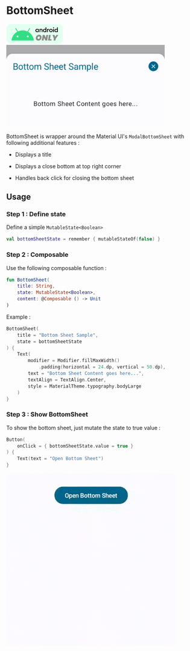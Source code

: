 # BottomSheet

<img title="" src="assets/android-only.png" alt="" width="150">

<img src="assets/BottomSheet.png" title="" alt="" width="420">

BottomSheet is wrapper around the Material UI's `ModalBottomSheet` with following additional features :

- Displays a title

- Displays a close bottom at top right corner

- Handles back click for closing the bottom sheet

## Usage

### Step 1 : Define state

Define a simple `MutableState<Boolean>`

```kotlin
val bottomSheetState = remember { mutableStateOf(false) }
```

### Step 2 : Composable

Use the following composable function :

```kotlin
fun BottomSheet(
    title: String,
    state: MutableState<Boolean>,
    content: @Composable () -> Unit
)
```

Example :

```kotlin
BottomSheet(
    title = "Bottom Sheet Sample",
    state = bottomSheetState
) {
    Text(
        modifier = Modifier.fillMaxWidth()
            .padding(horizontal = 24.dp, vertical = 50.dp),
        text = "Bottom Sheet Content goes here...",
        textAlign = TextAlign.Center,
        style = MaterialTheme.typography.bodyLarge
    )
}
```

### Step 3 : Show BottomSheet

To show the bottom sheet, just mutate the state to true value :

```kotlin
Button(
    onClick = { bottomSheetState.value = true }
) {
    Text(text = "Open Bottom Sheet")
}
```

![](assets/BottomSheetSample.gif)
